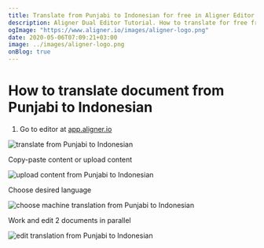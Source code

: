 ```yaml
---
title: Translate from Punjabi to Indonesian for free in Aligner Editor
description: Aligner Dual Editor Tutorial. How to translate for free from Punjabi to Indonesian. Aligner is multilingual document management platform. 
ogImage: "https://www.aligner.io/images/aligner-logo.png"
date: 2020-05-06T07:09:21+03:00
image: ../images/aligner-logo.png
onBlog: true
---
```


# How to translate document from Punjabi to Indonesian

1. Go to editor at [app.aligner.io](https://app.aligner.io "Aligner App web page")

![translate from Punjabi to Indonesian](../aligner-blank-editor.png "translate from Punjabi to Indonesian")

Copy-paste content or upload content

![upload content from Punjabi to Indonesian](../aligner-uploaded-document.png "upload content from Punjabi to Indonesian")

Choose desired language

![choose machine translation from Punjabi to Indonesian](../aligner-language-dropdown.png "choose machine translation from Punjabi to Indonesian")

Work and edit 2 documents in parallel

![edit translation from Punjabi to Indonesian](../aligner-double-sitded-editor.png "edit translation from Punjabi to Indonesian")

